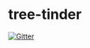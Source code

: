 # tree-tinder

[![Gitter](https://badges.gitter.im/loganfranken/tree-tinder.svg)](https://gitter.im/loganfranken/tree-tinder?utm_source=badge&utm_medium=badge&utm_campaign=pr-badge&utm_content=badge)